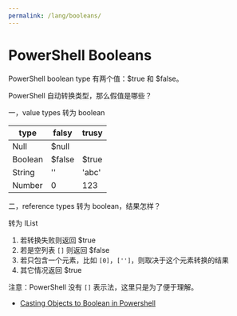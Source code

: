 ```yaml
---
permalink: /lang/booleans/
---
```


# PowerShell Booleans

PowerShell boolean type 有两个值：$true 和 $false。

PowerShell 自动转换类型，那么假值是哪些？

一，value types 转为 boolean

type | falsy | trusy
---- | ----- | ----
Null | $null |
Boolean | $false | $true
String  | ''     | 'abc'
Number  | 0      | 123

二，reference types 转为 boolean，结果怎样？

转为 IList

1. 若转换失败则返回 $true
1. 若是空列表 `[]` 则返回 $false
1. 若只包含一个元素，比如 `[0]`，`['']`，则取决于这个元素转换的结果
1. 其它情况返回 $true

注意：PowerShell 没有 `[]` 表示法，这里只是为了便于理解。

- [Casting Objects to Boolean in Powershell](http://blog.whatsupduck.net/2012/01/casting-objects-to-boolean-in.html)
